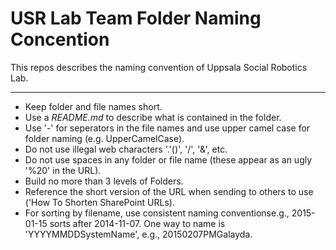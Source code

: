 # USR Lab Team Folder Naming Concention

This repos describes the naming convention of Uppsala Social Robotics Lab.

---
 - Keep folder and file names short.
 - Use a *README.md* to describe what is contained in the folder.
 - Use '-' for seperators in the file names and use upper camel case for folder naming (e.g. UpperCamelCase). 
 - Do not use illegal web characters '.'()', '/', '&', etc.
 - Do not use spaces in any folder or file name (these appear as an ugly '%20' in the URL).
 - Build no more than 3 levels of Folders.
 - Reference the short version of the URL when sending to others to use ('How To Shorten SharePoint URLs).
 - For sorting by filename, use consistent naming conventionse.g.,  2015-01-15 sorts after  2014-11-07. One way to name is 'YYYYMMDDSystemName', e.g.,  20150207PMGalayda.
